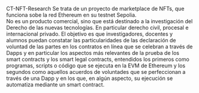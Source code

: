 CT-NFT-Research
Se trata de un proyecto de marketplace de NFTs, que funciona sobe la red Ethereum en su testnet Sepolia.  
No es un producto comercial, sino que está destinado a la investigación del Derecho de las nuevas tecnologías. 
En particular derecho civil, procesal e internacional privado. 
El objetivo es que investigadores, docentes y alumnos puedan constatar las particularidades de las declaración de voluntad
de las partes en los contratos en línea que se celebran a través de Dapps y en particular los aspectos más relevantes de 
la prueba de los smart contracts y los smart legal contracts, entendidos los primeros como programas, 
scripts o código que se ejecuta en la EVM de Ethereum y los segundos como aquellos acuerdos de voluntades que se perfeccionan
a través de una Dapp y en los que, en algún aspecto, su ejecución se automatiza mediante un smart contract.
